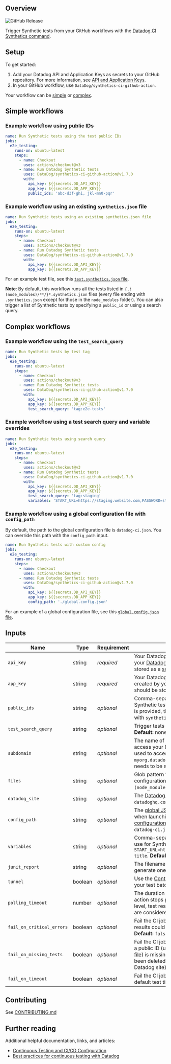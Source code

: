 ## Overview

![GitHub Release](https://img.shields.io/github/v/release/DataDog/synthetics-ci-github-action)

Trigger Synthetic tests from your GitHub workflows with the [Datadog CI Synthetics command][1].

## Setup

To get started:

1. Add your Datadog API and Application Keys as secrets to your GitHub repository. For more information, see [API and Application Keys][2].
2. In your GitHub workflow, use `DataDog/synthetics-ci-github-action`.

Your workflow can be [simple](#simple-workflows) or [complex](#complex-workflows).

## Simple workflows

### Example workflow using public IDs

```yaml
name: Run Synthetic tests using the test public IDs
jobs:
  e2e_testing:
    runs-on: ubuntu-latest
    steps:
      - name: Checkout
        uses: actions/checkout@v3
      - name: Run Datadog Synthetic tests
        uses: DataDog/synthetics-ci-github-action@v1.7.0
        with:
          api_key: ${{secrets.DD_API_KEY}}
          app_key: ${{secrets.DD_APP_KEY}}
          public_ids: 'abc-d3f-ghi, jkl-mn0-pqr'
```

### Example workflow using an existing `synthetics.json` file

```yaml
name: Run Synthetic tests using an existing synthetics.json file
jobs:
  e2e_testing:
    runs-on: ubuntu-latest
    steps:
      - name: Checkout
        uses: actions/checkout@v3
      - name: Run Datadog Synthetic tests
        uses: DataDog/synthetics-ci-github-action@v1.7.0
        with:
          api_key: ${{secrets.DD_API_KEY}}
          app_key: ${{secrets.DD_APP_KEY}}
```

For an example test file, see this [`test.synthetics.json` file][12].

**Note**: By default, this workflow runs all the tests listed in `{,!(node_modules)/**/}*.synthetics.json` files (every file ending with `.synthetics.json` except for those in the `node_modules` folder). You can also trigger a list of Synthetic tests by specifying a `public_id` or using a search query.

## Complex workflows

### Example workflow using the `test_search_query`

```yaml
name: Run Synthetic tests by test tag
jobs:
  e2e_testing:
    runs-on: ubuntu-latest
    steps:
      - name: Checkout
        uses: actions/checkout@v3
      - name: Run Datadog Synthetic tests
        uses: DataDog/synthetics-ci-github-action@v1.7.0
        with:
          api_key: ${{secrets.DD_API_KEY}}
          app_key: ${{secrets.DD_APP_KEY}}
          test_search_query: 'tag:e2e-tests'
```

### Example workflow using a test search query and variable overrides

```yaml
name: Run Synthetic tests using search query
jobs:
  e2e_testing:
    runs-on: ubuntu-latest
    steps:
      - name: Checkout
        uses: actions/checkout@v3
      - name: Run Datadog Synthetic tests
        uses: DataDog/synthetics-ci-github-action@v1.7.0
        with:
          api_key: ${{secrets.DD_API_KEY}}
          app_key: ${{secrets.DD_APP_KEY}}
          test_search_query: 'tag:staging'
          variables: 'START_URL=https://staging.website.com,PASSWORD=stagingpassword'
```

### Example workflow using a global configuration file with `config_path`

By default, the path to the global configuration file is `datadog-ci.json`. You can override this path with the `config_path` input.

```yaml
name: Run Synthetic tests with custom config
jobs:
  e2e_testing:
    runs-on: ubuntu-latest
    steps:
      - name: Checkout
        uses: actions/checkout@v3
      - name: Run Datadog Synthetic tests
        uses: DataDog/synthetics-ci-github-action@v1.7.0
        with:
          api_key: ${{secrets.DD_API_KEY}}
          app_key: ${{secrets.DD_APP_KEY}}
          config_path: './global.config.json'
```

For an example of a global configuration file, see this [`global.config.json` file][13].

## Inputs

| Name                      | Type    | Requirement | Description                                                                                                                                                                                                                                  |
| ------------------------- | ------- | ----------- | -------------------------------------------------------------------------------------------------------------------------------------------------------------------------------------------------------------------------------------------- |
| `api_key`                 | string  | _required_  | Your Datadog API key. This key is created by your [Datadog organization][2] and should be stored as a [secret][3]. **Default:** none.                                                                                                        |
| `app_key`                 | string  | _required_  | Your Datadog Application key. This key is created by your [Datadog organization][2] and should be stored as a [secret][3]. **Default:** none.                                                                                                |
| `public_ids`              | string  | _optional_  | Comma-separated list of public IDs for Synthetic tests you want to trigger. If no value is provided, the action looks for files named with `synthetics.json`. **Default:** none.                                                             |
| `test_search_query`       | string  | _optional_  | Trigger tests corresponding to a [search query][5]. **Default:** none.                                                                                                                                                                       |
| `subdomain`               | string  | _optional_  | The name of the custom subdomain set to access your Datadog application. If the URL used to access Datadog is `myorg.datadoghq.com`, the subdomain value needs to be set to `myorg`. **Default:** `app`.                                     |
| `files`                   | string  | _optional_  | Glob pattern to detect Synthetic test configuration files. **Default:** `{,!(node_modules)/**/}*.synthetics.json`.                                                                                                                           |
| `datadog_site`            | string  | _optional_  | The [Datadog site][11] to send data to. **Default:** `datadoghq.com`.                                                                                                                                                                        |
| `config_path`             | string  | _optional_  | The [global JSON configuration][4] to be used when launching tests. See the [example configuration file][13] for more details. **Default:** `datadog-ci.json`.                                                                               |
| `variables`               | string  | _optional_  | Comma-separated list of global variables to use for Synthetic tests. For example: `START_URL=https://example.org,MY_VARIABLE=My title`. **Default:** `[]`.                                                                                   |
| `junit_report`            | string  | _optional_  | The filename for a JUnit report if you want to generate one. **Default:** none.                                                                                                                                                              |
| `tunnel`                  | boolean | _optional_  | Use the [Continuous Testing Tunnel][9] to execute your test batch. **Default:** `false`.                                                                                                                                                     |
| `polling_timeout`         | number  | _optional_  | The duration (in milliseconds) after which the action stops polling for test results. At the CI level, test results completed after this duration are considered failed. **Default:** 30 minutes.                                            |
| `fail_on_critical_errors` | boolean | _optional_  | Fail the CI job if no tests were triggered, or results could not be fetched from Datadog. **Default:** `false`.                                                                                                                              |
| `fail_on_missing_tests`   | boolean | _optional_  | Fail the CI job if at least one specified test with a public ID (using `public_ids` or listed in a [test file][12]) is missing in a run (for example, if it has been deleted programmatically or on the Datadog site). **Default:** `false`. |
| `fail_on_timeout`         | boolean | _optional_  | Fail the CI job if at least one test exceeds the default test timeout. **Default:** `true`.                                                                                                                                                  |

## Contributing

See [CONTRIBUTING.md](./CONTRIBUTING.md)

## Further reading

Additional helpful documentation, links, and articles:

- [Continuous Testing and CI/CD Configuration][6]
- [Best practices for continuous testing with Datadog][10]

[1]: https://github.com/DataDog/datadog-ci
[2]: https://docs.datadoghq.com/account_management/api-app-keys/
[3]: https://docs.github.com/en/actions/reference/encrypted-secrets
[4]: https://docs.datadoghq.com/continuous_testing/cicd_integrations/configuration/?tab=npm#setup-the-client
[5]: https://docs.datadoghq.com/synthetics/search/#search
[6]: https://docs.datadoghq.com/continuous_testing/cicd_integrations/configuration
[7]: https://semver.org/#summary
[8]: https://github.com/DataDog/synthetics-ci-github-action/tags
[9]: https://docs.datadoghq.com/continuous_testing/testing_tunnel/
[10]: https://www.datadoghq.com/blog/best-practices-datadog-continuous-testing/
[11]: https://docs.datadoghq.com/getting_started/site
[12]: https://docs.datadoghq.com/continuous_testing/cicd_integrations/configuration/?tab=npm#test-files
[13]: https://github.com/DataDog/datadog-ci/blob/master/.github/workflows/e2e/global.config.json

